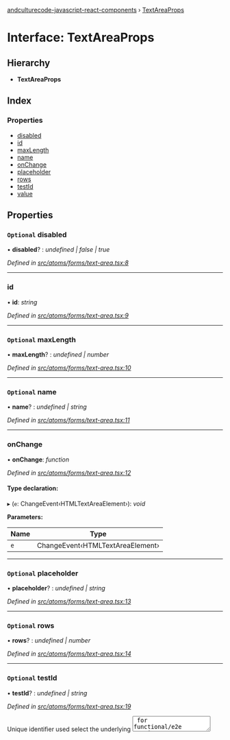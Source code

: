 [andculturecode-javascript-react-components](../README.md) › [TextAreaProps](textareaprops.md)

# Interface: TextAreaProps

## Hierarchy

* **TextAreaProps**

## Index

### Properties

* [disabled](textareaprops.md#optional-disabled)
* [id](textareaprops.md#id)
* [maxLength](textareaprops.md#optional-maxlength)
* [name](textareaprops.md#optional-name)
* [onChange](textareaprops.md#onchange)
* [placeholder](textareaprops.md#optional-placeholder)
* [rows](textareaprops.md#optional-rows)
* [testId](textareaprops.md#optional-testid)
* [value](textareaprops.md#optional-value)

## Properties

### `Optional` disabled

• **disabled**? : *undefined | false | true*

*Defined in [src/atoms/forms/text-area.tsx:8](https://github.com/AndcultureCode/AndcultureCode.JavaScript.React.Components/blob/70e5ccf/src/atoms/forms/text-area.tsx#L8)*

___

###  id

• **id**: *string*

*Defined in [src/atoms/forms/text-area.tsx:9](https://github.com/AndcultureCode/AndcultureCode.JavaScript.React.Components/blob/70e5ccf/src/atoms/forms/text-area.tsx#L9)*

___

### `Optional` maxLength

• **maxLength**? : *undefined | number*

*Defined in [src/atoms/forms/text-area.tsx:10](https://github.com/AndcultureCode/AndcultureCode.JavaScript.React.Components/blob/70e5ccf/src/atoms/forms/text-area.tsx#L10)*

___

### `Optional` name

• **name**? : *undefined | string*

*Defined in [src/atoms/forms/text-area.tsx:11](https://github.com/AndcultureCode/AndcultureCode.JavaScript.React.Components/blob/70e5ccf/src/atoms/forms/text-area.tsx#L11)*

___

###  onChange

• **onChange**: *function*

*Defined in [src/atoms/forms/text-area.tsx:12](https://github.com/AndcultureCode/AndcultureCode.JavaScript.React.Components/blob/70e5ccf/src/atoms/forms/text-area.tsx#L12)*

#### Type declaration:

▸ (`e`: ChangeEvent‹HTMLTextAreaElement›): *void*

**Parameters:**

Name | Type |
------ | ------ |
`e` | ChangeEvent‹HTMLTextAreaElement› |

___

### `Optional` placeholder

• **placeholder**? : *undefined | string*

*Defined in [src/atoms/forms/text-area.tsx:13](https://github.com/AndcultureCode/AndcultureCode.JavaScript.React.Components/blob/70e5ccf/src/atoms/forms/text-area.tsx#L13)*

___

### `Optional` rows

• **rows**? : *undefined | number*

*Defined in [src/atoms/forms/text-area.tsx:14](https://github.com/AndcultureCode/AndcultureCode.JavaScript.React.Components/blob/70e5ccf/src/atoms/forms/text-area.tsx#L14)*

___

### `Optional` testId

• **testId**? : *undefined | string*

*Defined in [src/atoms/forms/text-area.tsx:19](https://github.com/AndcultureCode/AndcultureCode.JavaScript.React.Components/blob/70e5ccf/src/atoms/forms/text-area.tsx#L19)*

Unique identifier used select the underlying <textarea> for functional/e2e testing

___

### `Optional` value

• **value**? : *undefined | string*

*Defined in [src/atoms/forms/text-area.tsx:20](https://github.com/AndcultureCode/AndcultureCode.JavaScript.React.Components/blob/70e5ccf/src/atoms/forms/text-area.tsx#L20)*
